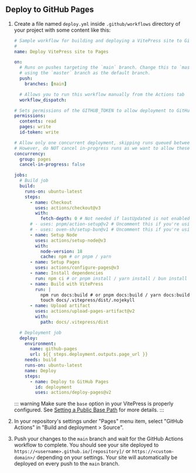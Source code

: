 ## Deploy to GitHub Pages

1. Create a file named `deploy.yml` inside `.github/workflows` directory of your project with some content like this:

   ```yaml
   # Sample workflow for building and deploying a VitePress site to GitHub Pages
   #
   name: Deploy VitePress site to Pages

   on:
     # Runs on pushes targeting the `main` branch. Change this to `master` if you're
     # using the `master` branch as the default branch.
     push:
       branches: [main]

     # Allows you to run this workflow manually from the Actions tab
     workflow_dispatch:

   # Sets permissions of the GITHUB_TOKEN to allow deployment to GitHub Pages
   permissions:
     contents: read
     pages: write
     id-token: write

   # Allow only one concurrent deployment, skipping runs queued between the run in-progress and latest queued.
   # However, do NOT cancel in-progress runs as we want to allow these production deployments to complete.
   concurrency:
     group: pages
     cancel-in-progress: false

   jobs:
     # Build job
     build:
       runs-on: ubuntu-latest
       steps:
         - name: Checkout
           uses: actions/checkout@v3
           with:
             fetch-depth: 0 # Not needed if lastUpdated is not enabled
         # - uses: pnpm/action-setup@v2 # Uncomment this if you're using pnpm
         # - uses: oven-sh/setup-bun@v1 # Uncomment this if you're using Bun
         - name: Setup Node
           uses: actions/setup-node@v3
           with:
             node-version: 18
             cache: npm # or pnpm / yarn
         - name: Setup Pages
           uses: actions/configure-pages@v3
         - name: Install dependencies
           run: npm ci # or pnpm install / yarn install / bun install
         - name: Build with VitePress
           run: |
             npm run docs:build # or pnpm docs:build / yarn docs:build / bun run docs:build
             touch docs/.vitepress/dist/.nojekyll
         - name: Upload artifact
           uses: actions/upload-pages-artifact@v2
           with:
             path: docs/.vitepress/dist

     # Deployment job
     deploy:
       environment:
         name: github-pages
         url: ${{ steps.deployment.outputs.page_url }}
       needs: build
       runs-on: ubuntu-latest
       name: Deploy
       steps:
         - name: Deploy to GitHub Pages
           id: deployment
           uses: actions/deploy-pages@v2
   ```

   ::: warning
   Make sure the `base` option in your VitePress is properly configured. See [Setting a Public Base Path](#setting-a-public-base-path) for more details.
   :::

2. In your repository's settings under "Pages" menu item, select "GitHub Actions" in "Build and deployment > Source".

3. Push your changes to the `main` branch and wait for the GitHub Actions workflow to complete. You should see your site deployed to `https://<username>.github.io/[repository]/` or `https://<custom-domain>/` depending on your settings. Your site will automatically be deployed on every push to the `main` branch.

